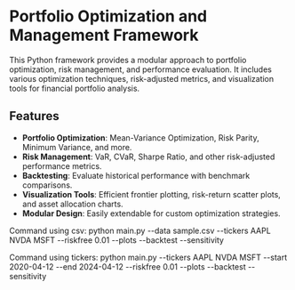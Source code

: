 # Portfolio Optimization and Management Framework  

This Python framework provides a modular approach to portfolio optimization, risk management, and performance evaluation. It includes various optimization techniques, risk-adjusted metrics, and visualization tools for financial portfolio analysis.  

## Features  
- **Portfolio Optimization**: Mean-Variance Optimization, Risk Parity, Minimum Variance, and more.  
- **Risk Management**: VaR, CVaR, Sharpe Ratio, and other risk-adjusted performance metrics.  
- **Backtesting**: Evaluate historical performance with benchmark comparisons.  
- **Visualization Tools**: Efficient frontier plotting, risk-return scatter plots, and asset allocation charts.  
- **Modular Design**: Easily extendable for custom optimization strategies.  

Command using csv: python main.py --data sample.csv --tickers AAPL NVDA MSFT --riskfree 0.01 --plots --backtest --sensitivity 

Command using tickers: python main.py --tickers AAPL NVDA MSFT --start 2020-04-12 --end 2024-04-12 --riskfree 0.01 --plots --backtest --sensitivity

